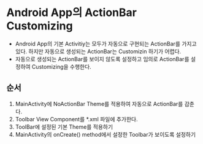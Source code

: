 # Android App의 ActionBar Customizing
* Android App의 기본 Activitiy는 모두가 자동으로 구현되는 ActionBar를 가지고 있다.
하지만 자동으로 생성되는 ActionBar는 Customizin 하기가 어렵다.
* 자동으로 생성되는 ActionBar를 보이지 않도록 설정하고
임의로 ActionBar를 설정하여 Customizing을 수행한다.

## 순서
1. MainActivity에 NoActionBar Theme를 적용하여 자동으로 ActionBar를 감춘다.
2. Toolbar View Component를 *.xml 파일에 추가한다.
3. ToolBar에 설정된 기본 Theme를 적용하기
4. MainActivity의 onCreate() method에서 설정한 Toolbar가 보이도록 설정하기